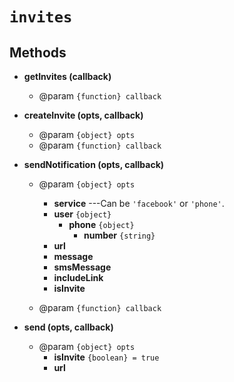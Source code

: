 # `invites`



## Methods

* __getInvites (callback)__
	* @param `{function} callback`

* __createInvite (opts, callback)__
	* @param `{object} opts`
	* @param `{function} callback`

* __sendNotification (opts, callback)__
	* @param `{object} opts`
	
		* __service__ ---Can be `'facebook'` or `'phone'`.
		* __user__ `{object}`
			* __phone__ `{object}`
				* __number__ `{string}`
		* __url__
		* __message__
		* __smsMessage__
		* __includeLink__
		* __isInvite__
	
	* @param `{function} callback`

* __send (opts, callback)__
  * @param `{object} opts`
	  * __isInvite__ `{boolean} = true`
	  * __url__

